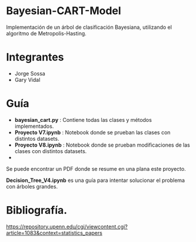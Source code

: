 ﻿# Bayesian-CART-Model
Implementación de un árbol de clasificación Bayesiana, utilizando el algoritmo de Metropolis-Hasting.
# Integrantes
- Jorge Sossa
- Gary Vidal
# Guía
- **bayesian_cart.py** : Contiene todas las clases y métodos implementados.
- **Proyecto V7.ipynb** : Notebook donde se prueban las clases con distintos datasets.
- **Proyecto V8.ipynb** : Notebook donde se prueban modificaciones de las clases con distintos datasets.
- 
Se puede encontrar un PDF donde se resume en una plana este proyecto.

**Decision_Tree_V4.ipynb** es una guía para intentar solucionar el problema con árboles grandes.

# Bibliografía.
https://repository.upenn.edu/cgi/viewcontent.cgi?article=1083&context=statistics_papers
